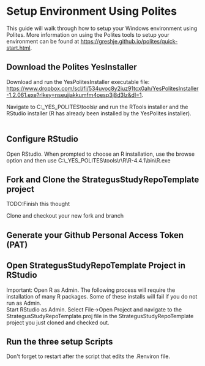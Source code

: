 Setup Environment Using Polites
=================

This guide will walk through how to setup your Windows environment using Polites. 
More information on using the Polites tools to setup your environment can be found at https://greshje.github.io/polites/quick-start.html. 

## Download the Polites YesInstaller
Download and run the YesPolitesInstaller executable file:<br/>
https://www.dropbox.com/scl/fi/534uvoc8y2iuz91tcx0ah/YesPolitesInstaller-1.2.061.exe?rlkey=nseujjakkumfm4oesp3j8d3lz&dl=1. <br/>

Navigate to C:\_YES_POLITES\tools\r and run the RTools installer and the RStudio installer (R has already been installed by the YesPolites installer). <br/><br/>
 
## Configure RStudio
Open RStudio.  When prompted to choose an R installation, use the browse option and then use C:\\_YES_POLITES\\tools\\r\\R\\R-4.4.1\\bin\\R.exe<br/>

## Fork and Clone the StrategusStudyRepoTemplate project
TODO:Finish this thought

Clone and checkout your new fork and branch

## Generate your Github Personal Access Token (PAT)

## Open StrategusStudyRepoTemplate Project in RStudio
Important: Open R as Admin. The following process will require the installation of many R packages.  Some of these installs will fail if you do not run as Admin.  <br/>
Start RStudio as Admin. Select File->Open Project and navigate to the StrategusStudyRepoTemplate.proj file in the StrategusStudyRepoTemplate project you just cloned and checked out.  

## Run the three setup Scripts
Don't forget to restart after the script that edits the .Renviron file.  

